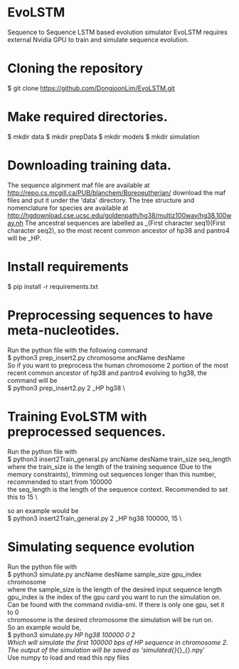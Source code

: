 # EvoLSTM
Sequence to Sequence LSTM based evolution simulator
EvoLSTM requires external Nvidia GPU to train and simulate sequence evolution.

# Cloning the repository
$ git clone https://github.com/DongjoonLim/EvoLSTM.git

# Make required directories.
$ mkdir data
$ mkdir prepData
$ mkdir models
$ mkdir simulation

# Downloading training data.
The sequence alginment maf file are available at http://repo.cs.mcgill.ca/PUB/blanchem/Boreoeutherian/ download the maf files and put it under the 'data' directory.
The tree structure and nomenclature for species are available at http://hgdownload.cse.ucsc.edu/goldenpath/hg38/multiz100way/hg38.100way.nh
The ancestral sequences are labelled as _(First character seq1)(First character seq2), so the most recent common ancestor of hp38 and pantro4 will be _HP.

# Install requirements
$ pip install -r requirements.txt

# Preprocessing sequences to have meta-nucleotides.
Run the python file with the following command \
$ python3 prep_insert2.py chromosome ancName desName \
So if you want to preprocess the human chromosome 2 portion of the most recent common ancestor of hp38 and pantro4 evolving to hg38, the command will be \
$ python3 prep_insert2.py 2 _HP hg38 \

# Training EvoLSTM with preprocessed sequences.
Run the python file with \
$ python3 insert2Train_general.py ancName desName train_size seq_length \
where the train_size is the length of the training sequence (Due to the memory constraints), trimming out sequences longer than this number, recommended to start from 100000 \
the seq_length is the length of the sequence context. Recommended to set this to 15 \

so an example would be \
$ python3 insert2Train_general.py 2 _HP hg38 100000, 15 \

# Simulating sequence evolution 
Run the python file with \
$ python3 simulate.py ancName desName sample_size gpu_index chromosome  \
where the sample_size is the length of the desired input sequence length \
gpu_index is the index of the gpu card you want to run the simulation on. Can be found with the command nvidia-smi. If there is only one gpu, set it to 0 \
chromosome is the desired chromosome the simulation will be run on. \
So an example would be, \
$ python3 simulate.py _HP hg38 100000 0 2 \
Which will simulate the first 100000 bps of _HP sequence in chromosome 2. \
The output of the simulation will be saved as 'simulated_{}_{}_{}.npy' \
Use numpy to load and read this npy files


